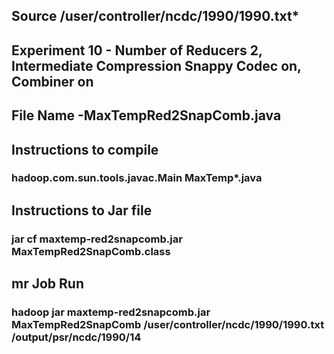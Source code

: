 ## Source /user/controller/ncdc/1990/1990.txt*

## Experiment 10 - Number of Reducers 2, Intermediate Compression Snappy Codec on, Combiner on

## File Name -MaxTempRed2SnapComb.java

## Instructions to compile

### hadoop.com.sun.tools.javac.Main MaxTemp*.java

## Instructions to Jar file

### jar cf maxtemp-red2snapcomb.jar MaxTempRed2SnapComb.class

## mr Job Run

### hadoop jar maxtemp-red2snapcomb.jar MaxTempRed2SnapComb /user/controller/ncdc/1990/1990.txt /output/psr/ncdc/1990/14
